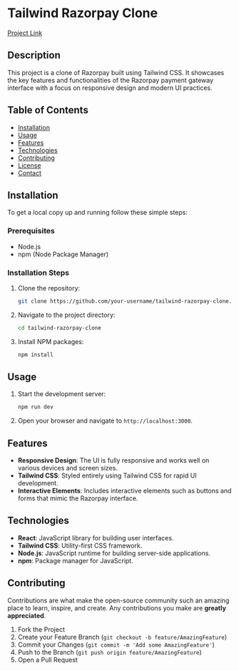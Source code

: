 # Tailwind Razorpay Clone

[Project Link](https://razorpay-clone-nine-rouge.vercel.app)

## Description

This project is a clone of Razorpay built using Tailwind CSS. It showcases the key features and functionalities of the Razorpay payment gateway interface with a focus on responsive design and modern UI practices.

## Table of Contents

- [Installation](#installation)
- [Usage](#usage)
- [Features](#features)
- [Technologies](#technologies)
- [Contributing](#contributing)
- [License](#license)
- [Contact](#contact)

## Installation

To get a local copy up and running follow these simple steps:

### Prerequisites

- Node.js
- npm (Node Package Manager)

### Installation Steps

1. Clone the repository:
    ```sh
    git clone https://github.com/your-username/tailwind-razorpay-clone.git](https://github.com/tusharsingh1702/Razorpay-Clone.git
    ```
2. Navigate to the project directory:
    ```sh
    cd tailwind-razorpay-clone
    ```
3. Install NPM packages:
    ```sh
    npm install
    ```

## Usage

1. Start the development server:
    ```sh
    npm run dev
    ```
2. Open your browser and navigate to `http://localhost:3000`.

## Features

- **Responsive Design**: The UI is fully responsive and works well on various devices and screen sizes.
- **Tailwind CSS**: Styled entirely using Tailwind CSS for rapid UI development.
- **Interactive Elements**: Includes interactive elements such as buttons and forms that mimic the Razorpay interface.

## Technologies

- **React**: JavaScript library for building user interfaces.
- **Tailwind CSS**: Utility-first CSS framework.
- **Node.js**: JavaScript runtime for building server-side applications.
- **npm**: Package manager for JavaScript.

## Contributing

Contributions are what make the open-source community such an amazing place to learn, inspire, and create. Any contributions you make are **greatly appreciated**.

1. Fork the Project
2. Create your Feature Branch (`git checkout -b feature/AmazingFeature`)
3. Commit your Changes (`git commit -m 'Add some AmazingFeature'`)
4. Push to the Branch (`git push origin feature/AmazingFeature`)
5. Open a Pull Request

